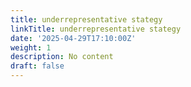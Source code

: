 ```yaml
---
title: underrepresentative stategy
linkTitle: underrepresentative stategy
date: '2025-04-29T17:10:00Z'
weight: 1
description: No content
draft: false
---
```



